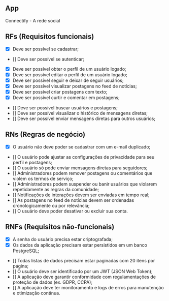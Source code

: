 ## App

Connectify - A rede social 

## RFs (Requisitos funcionais)

- [x] Deve ser possível se cadastrar;
- [] Deve ser possível se autenticar;
- [x] Deve ser possível obter o perfil de um usuário logado;
- [x] Deve ser possível editar o perfil de um usuário logado;
- [x] Deve ser possível seguir e deixar de seguir usuários;
- [x] Deve ser possível visualizar postagens no feed de notícias;
- [x] Deve ser possível criar postagens com texto;
- [x] Deve ser possível curtir e comentar em postagens;
- [] Deve ser possível buscar usuários e postagens;
- [] Deve ser possível visualizar o histórico de mensagens diretas;
- [] Deve ser possível enviar mensagens diretas para outros usuários;

## RNs (Regras de negócio)

- [x] O usuário não deve poder se cadastrar com um e-mail duplicado;
- [] O usuário pode ajustar as configurações de privacidade para seu perfil e postagens;
- [] O usuário só pode enviar mensagens diretas para seguidores;
- [] Administradores podem remover postagens ou comentários que violem os termos de serviço;
- [] Administradores podem suspender ou banir usuários que violarem repetidamente as regras da comunidade;
- [] Notificações de interações devem ser enviadas em tempo real;
- [] As postagens no feed de notícias devem ser ordenadas cronologicamente ou por relevância;
- [] O usuário deve poder desativar ou excluir sua conta.

## RNFs (Requisitos não-funcionais)

- [x] A senha do usuário precisa estar criptografada;
- [x] Os dados da aplicação precisam estar persistidos em um banco PostgreSQL;
- [] Todas listas de dados precisam estar paginadas com 20 itens por página;
- [] O usuário deve ser identificado por um JWT (JSON Web Token);
- [] A aplicação deve garantir conformidade com regulamentações de proteção de dados (ex. GDPR, CCPA);
- [] A aplicação deve ter monitoramento e logs de erros para manutenção e otimização contínua.
